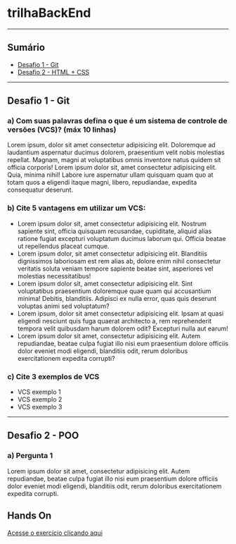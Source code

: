 # trilhaBackEnd

----

## Sumário

- [Desafio 1 - Git](#desafio-1---git)
- [Desafio 2 - HTML + CSS](#desafio-2-poo)

----

## Desafio 1 - Git

### a) Com suas palavras defina o que é um sistema de controle de versões (VCS)? (máx 10 linhas)

Lorem ipsum, dolor sit amet consectetur adipisicing elit.
Doloremque ad laudantium aspernatur ducimus dolorem, praesentium velit nobis molestias repellat.
Magnam, magni at voluptatibus omnis inventore natus quidem sit officia corporis! Lorem ipsum dolor sit,
amet consectetur adipisicing elit. Quia, minima nihil! Labore iure aspernatur ullam quisquam quam quo at
totam quos a eligendi itaque magni, libero, repudiandae, expedita consequatur deserunt.


### b) Cite 5 vantagens em utilizar um VCS:

- Lorem ipsum dolor sit, amet consectetur adipisicing elit. Nostrum sapiente sint,
officia quisquam recusandae, cupiditate, aliquid alias ratione fugiat excepturi voluptatum ducimus
laborum qui. Officia beatae ut repellendus placeat cumque.
- Lorem ipsum dolor, sit amet consectetur adipisicing elit.
Blanditiis dignissimos laboriosam est rem alias ab, dolore enim nihil consectetur veritatis soluta veniam
tempore sapiente beatae sint, asperiores vel molestias necessitatibus!
- Lorem ipsum dolor sit, amet consectetur adipisicing elit. Sint voluptatibus praesentium doloremque quae 
quam qui accusantium minima! Debitis, blanditiis. Adipisci ex nulla error, quas quis deserunt voluptas animi 
sed voluptatum?
- Lorem ipsum, dolor sit amet consectetur adipisicing elit. Ipsam at quasi eligendi nesciunt quis fuga 
quaerat architecto a, rem reprehenderit tempora velit quibusdam harum dolorem odit? Excepturi 
nulla aut earum!
- Lorem ipsum dolor sit amet, consectetur adipisicing elit. Autem repudiandae, beatae culpa 
fugiat illo nisi eum praesentium dolore officiis dolor eveniet modi eligendi, blanditiis odit, 
rerum doloribus exercitationem expedita corrupti?


### c) Cite 3 exemplos de VCS

- VCS exemplo 1
- VCS exemplo 2
- VCS exemplo 3

----

## Desafio 2 - POO

### a) Pergunta 1
Lorem ipsum dolor sit amet, consectetur adipisicing elit. Autem repudiandae, beatae culpa 
fugiat illo nisi eum praesentium dolore officiis dolor eveniet modi eligendi, blanditiis odit, 
rerum doloribus exercitationem expedita corrupti.

## Hands On
[Acesse o exercício clicando aqui](https://github.com/AlexsanderCDambros/trilhaBackEnd/blob/main/src/main/java/trilha/back/finances/FinancesApplication.java)
